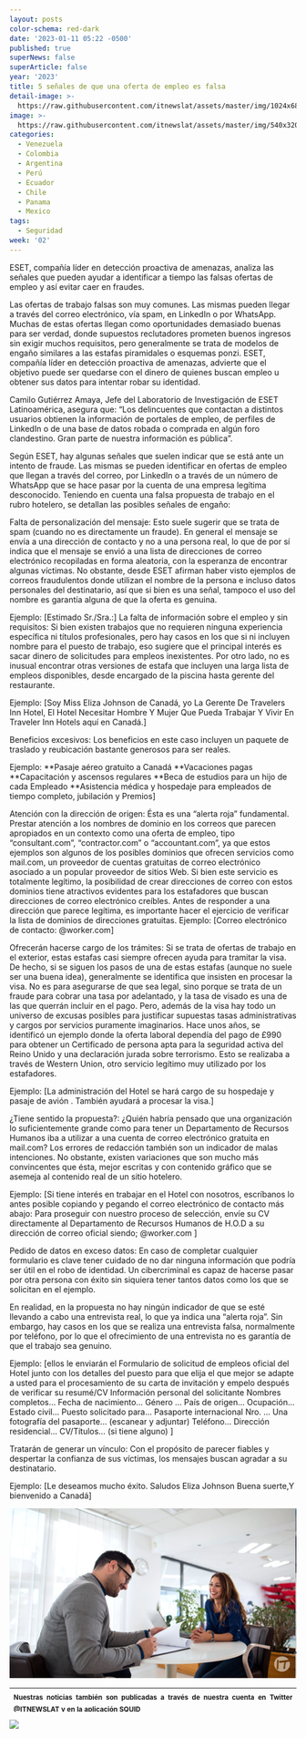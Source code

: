 ```yaml
---
layout: posts
color-schema: red-dark
date: '2023-01-11 05:22 -0500'
published: true
superNews: false
superArticle: false
year: '2023'
title: 5 señales de que una oferta de empleo es falsa
detail-image: >-
  https://raw.githubusercontent.com/itnewslat/assets/master/img/1024x680/Curriculum-vitale-g.jpg
image: >-
  https://raw.githubusercontent.com/itnewslat/assets/master/img/540x320/Curriculum-vitale-p.jpg
categories:
  - Venezuela
  - Colombia
  - Argentina
  - Perú
  - Ecuador
  - Chile
  - Panama
  - Mexico
tags:
  - Seguridad
week: '02'
---
```

ESET, compañía líder en detección proactiva de amenazas, analiza las señales que pueden ayudar a identificar a tiempo las falsas ofertas de empleo y así evitar caer en fraudes.
 
Las ofertas de trabajo falsas son muy comunes. Las mismas pueden llegar a través del correo electrónico, vía spam, en LinkedIn o por WhatsApp. Muchas de estas ofertas llegan como oportunidades demasiado buenas para ser verdad, donde supuestos reclutadores prometen buenos ingresos sin exigir muchos requisitos, pero generalmente se trata de modelos de engaño similares a las estafas piramidales o esquemas ponzi. ESET, compañía líder en detección proactiva de amenazas, advierte que el objetivo puede ser quedarse con el dinero de quienes buscan empleo u obtener sus datos para intentar robar su identidad.

Camilo Gutiérrez Amaya, Jefe del Laboratorio de Investigación de ESET Latinoamérica, asegura que: “Los delincuentes que contactan a distintos usuarios obtienen la información de portales de empleo, de perfiles de LinkedIn o de una base de datos robada o comprada en algún foro clandestino. Gran parte de nuestra información es pública”.

Según ESET, hay algunas señales que suelen indicar que se está ante un intento de fraude. Las mismas se pueden identificar en ofertas de empleo que llegan a través del correo, por LinkedIn o a través de un número de WhatsApp que se hace pasar por la cuenta de una empresa legítima desconocido. Teniendo en cuenta una falsa propuesta de trabajo en el rubro hotelero, se detallan las posibles señales de engaño:

Falta de personalización del mensaje: Esto suele sugerir que se trata de spam (cuando no es directamente un fraude). En general el mensaje se envía a una dirección de contacto y no a una persona real, lo que de por sí indica que el mensaje se envió a una lista de direcciones de correo electrónico recopiladas en forma aleatoria, con la esperanza de encontrar algunas víctimas. No obstante, desde ESET afirman haber visto  ejemplos de correos fraudulentos donde utilizan el nombre de la persona e incluso datos personales del destinatario, así que si bien es una señal, tampoco el uso del nombre es garantía alguna de que la oferta es genuina.
 
Ejemplo: [Estimado Sr./Sra.:]
La falta de información sobre el empleo y sin requisitos: Si bien existen trabajos que no requieren ninguna experiencia específica ni títulos profesionales, pero hay casos en los que si ni incluyen nombre para el puesto de trabajo, eso sugiere que el principal interés es sacar dinero de solicitudes para empleos inexistentes. Por otro lado, no es inusual encontrar otras versiones de estafa que incluyen una larga lista de empleos disponibles, desde encargado de la piscina hasta gerente del restaurante.
 
Ejemplo: [Soy Miss Eliza Johnson de Canadá, yo La Gerente De Travelers Inn Hotel, El Hotel Necesitar Hombre Y Mujer Que Pueda Trabajar Y Vivir En Traveler Inn Hotels aquí en Canadá.]
 
Beneficios excesivos: Los beneficios en este caso incluyen un paquete de traslado y reubicación bastante generosos para ser reales.
 
Ejemplo:
**Pasaje aéreo gratuito a Canadá
**Vacaciones pagas
**Capacitación y ascensos regulares
**Beca de estudios para un hijo de cada Empleado
**Asistencia médica y hospedaje para empleados de tiempo completo, jubilación y Premios]
 
Atención con la dirección de origen: Ésta es una “alerta roja” fundamental. Prestar atención a los nombres de dominio en los correos que parecen apropiados en un contexto como una oferta de empleo, tipo “consultant.com”, “contractor.com” o “accountant.com”, ya que estos ejemplos son algunos de los posibles dominios que ofrecen servicios como mail.com, un proveedor de cuentas gratuitas de correo electrónico asociado a un popular proveedor de sitios Web. Si bien este servicio es totalmente legítimo, la posibilidad de crear direcciones de correo con estos dominios tiene atractivos evidentes para los estafadores que buscan direcciones de correo electrónico creíbles.
Antes de responder a una dirección que parece legítima, es importante hacer el ejercicio de verificar la lista de dominios de direcciones gratuitas.
Ejemplo: [Correo electrónico de contacto: @worker.com]
 
Ofrecerán hacerse cargo de los trámites: Si se trata de ofertas de trabajo en el exterior, estas estafas casi siempre ofrecen ayuda para tramitar la visa. De hecho, si se siguen los pasos de una de estas estafas (aunque no suele ser una buena idea), generalmente se identifica que insisten en procesar la visa. No es para asegurarse de que sea legal, sino porque se trata de un fraude para cobrar una tasa por adelantado, y la tasa de visado es una de las que querrán incluir en el pago.
Pero, además de la visa hay todo un universo de excusas posibles para justificar supuestas tasas administrativas y cargos por servicios puramente imaginarios. Hace unos años, se identificó un ejemplo donde la oferta laboral dependía del pago de £990 para obtener un Certificado de persona apta para la seguridad activa del Reino Unido y una declaración jurada sobre terrorismo. Esto se realizaba a través de Western Union, otro servicio legítimo muy utilizado por los estafadores.
 
Ejemplo: [La administración del Hotel se hará cargo de su hospedaje y pasaje de avión . También ayudará a procesar la visa.]
 
¿Tiene sentido la propuesta?: ¿Quién habría pensado que una organización lo suficientemente grande como para tener un Departamento de Recursos Humanos iba a utilizar a una cuenta de correo electrónico gratuita en mail.com? Los errores de redacción también son un indicador de malas intenciones.
No obstante, existen variaciones que son mucho más convincentes que ésta, mejor escritas y con contenido gráfico que se asemeja al contenido real de un sitio hotelero.
 
Ejemplo: [Si tiene interés en trabajar en el Hotel con nosotros, escríbanos lo antes posible copiando y pegando el correo electrónico de contacto más abajo: Para proseguir con nuestro proceso de selección, envíe su CV directamente al Departamento de Recursos Humanos de H.O.D a su dirección de correo oficial siendo;
@worker.com ]
 
Pedido de datos en exceso datos: En caso de completar cualquier formulario es clave tener cuidado de no dar ninguna información que podría ser útil en el robo de identidad. Un cibercriminal es capaz de hacerse pasar por otra persona con éxito sin siquiera tener tantos datos como los que se solicitan en el ejemplo.

En realidad, en la propuesta no hay ningún indicador de que se esté llevando a cabo una entrevista real, lo que ya indica una “alerta roja”. Sin embargo, hay casos en los que se realiza una entrevista falsa, normalmente por teléfono, por lo que el ofrecimiento de una entrevista no es garantía de que el trabajo sea genuino.

Ejemplo: [ellos le enviarán el Formulario de solicitud de empleos oficial del Hotel junto con los detalles del puesto para que elija el que mejor se adapte a usted para el procesamiento de su carta de invitación y empelo después de verificar su resumé/CV
Información personal del solicitante
Nombres completos…
Fecha de nacimiento…
Género …
País de origen…
Ocupación…
Estado civil…
Puesto solicitado para…
Pasaporte internacional Nro. …
Una fotografía del pasaporte… (escanear y adjuntar)
Teléfono…
Dirección residencial…
CV/Títulos… (si tiene alguno) ]
 
Tratarán de generar un vínculo: Con el propósito de parecer fiables y despertar la confianza de sus víctimas, los mensajes buscan agradar a su destinatario.
 
Ejemplo: 
[Le deseamos mucho éxito.
Saludos
Eliza Johnson
Buena suerte,Y bienvenido a Canadá] 
 

![](https://raw.githubusercontent.com/itnewslat/assets/master/img/540x320/Curriculum-vitale-p.jpg)

<table style="height: 42px;" width="569">
<tbody>
<tr>
<td style="text-align: justify;"><sub><strong>Nuestras noticias también son publicadas a través de nuestra cuenta en Twitter <a href="https://twitter.com/itnewslat?lang=es">@ITNEWSLAT</a> y en la aplicación <a href="https://squidapp.co/en/">SQUID</a></strong></sub></td>
</tr>
</tbody>
</table>

<img src="https://tracker.metricool.com/c3po.jpg?hash=56f88a41e39ab42c063cc51676587a04"/>